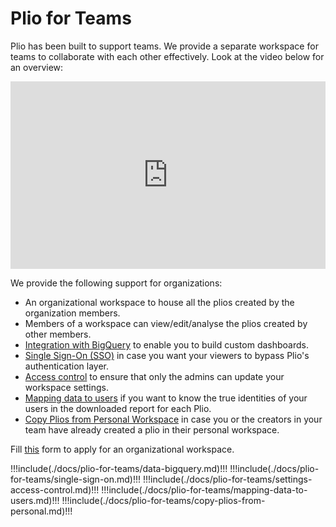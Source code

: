 # Plio for Teams

Plio has been built to support teams. We provide a separate workspace for teams to collaborate with each other effectively. Look at the video below for an overview:

<iframe width="100%" height="300" src="https://www.youtube.com/embed/tH_YvHCeQdU?list=PL3U0Jqw-piJgw2hSpuAZym4K1_Tb0RTRV" title="YouTube video player" frameborder="0" allow="accelerometer; autoplay; clipboard-write; encrypted-media; gyroscope; picture-in-picture" allowfullscreen></iframe>

We provide the following support for organizations:
-  An organizational workspace to house all the plios created by the organization members.
-  Members of a workspace can view/edit/analyse the plios created by other members.
-  [Integration with BigQuery](#data-analysis-using-bigquery) to enable you to build custom dashboards.
-  [Single Sign-On (SSO)](#single-sign-on-sso) in case you want your viewers to bypass Plio's authentication layer.
-  [Access control](#access-control-for-workspace-settings) to ensure that only the admins can update your workspace settings. 
-  [Mapping data to users](#mapping-data-to-users) if you want to know the true identities of your users in the downloaded report for each Plio.
-  [Copy Plios from Personal Workspace](#copy-plios-from-personal-workspace) in case you or the creators in your team have already created a plio in their personal workspace.

Fill [this](https://docs.google.com/forms/d/e/1FAIpQLSdSq3KZOTEAnNsE5BfRPNPpmROQQ3gPFYJS8xJ9RB2j5LsAQQ/viewform) form to apply for an organizational workspace.

!!!include(./docs/plio-for-teams/data-bigquery.md)!!!
!!!include(./docs/plio-for-teams/single-sign-on.md)!!!
!!!include(./docs/plio-for-teams/settings-access-control.md)!!!
!!!include(./docs/plio-for-teams/mapping-data-to-users.md)!!!
!!!include(./docs/plio-for-teams/copy-plios-from-personal.md)!!!